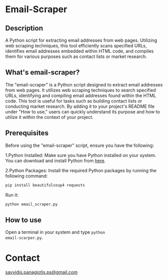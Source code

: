 # Email-Scraper

## Description

A Python script for extracting email addresses from web pages. Utilizing web scraping techniques, this tool efficiently scans specified URLs, identifies email addresses embedded within HTML code, and compiles them for various purposes such as contact lists or market research.

## What's email-scraper?
The "email-scraper" is a Python script designed to extract email addresses from web pages. It utilizes web scraping techniques to search specified URLs, identifying and compiling email addresses found within the HTML code. This tool is useful for tasks such as building contact lists or conducting market research. By adding it to your project's README file under "How to use," users can quickly understand its purpose and how to utilize it within the context of your project.

## Prerequisites
Before using the "email-scraper" script, ensure you have the following:

1.Python Installed: Make sure you have Python installed on your system. You can download and install Python from <a href="https://python.org/downloads">here</a>.

2.Python Packages: Install the required Python packages by running the following command:

```bash
pip install beautifulsoup4 requests
```

Run it:
```bash
python email_scraper.py
```

## How to use
Open a terminal in your system and type <code>python email-scarper.py</code>.

# Contact
savvidis.panagiotis.ps@gmail.com
